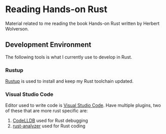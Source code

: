 # Reading Hands-on Rust

Material related to me reading the book Hands-on Rust written by Herbert Wolverson.

## Development Environment

The following tools is what I currently use to develop in Rust.

### Rustup

[Rustup](https://rustup.rs/) is used to install and keep my Rust toolchain updated.

### Visual Studio Code

Editor used to write code is [Visual Studio Code](https://code.visualstudio.com/). Have multiple plugins, two of these that are more rust specific are:

1. [CodeLLDB](https://marketplace.visualstudio.com/items?itemName=vadimcn.vscode-lldb) used for Rust debugging  
2. [rust-analyzer](https://marketplace.visualstudio.com/items?itemName=rust-lang.rust-analyzer) used for Rust coding  

